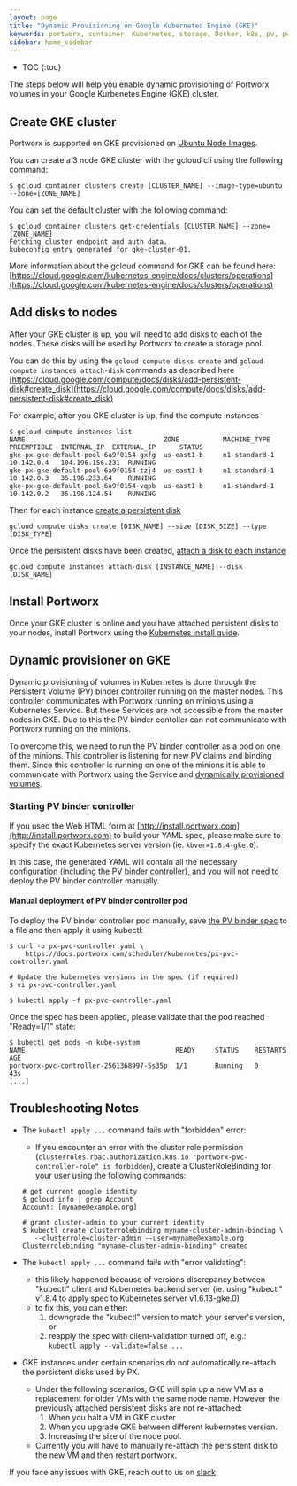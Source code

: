 ```yaml
---
layout: page
title: "Dynamic Provisioning on Google Kubernetes Engine (GKE)"
keywords: portworx, container, Kubernetes, storage, Docker, k8s, pv, persistent disk, gke, gce
sidebar: home_sidebar
---
```


* TOC
{:toc}

The steps below will help you enable dynamic provisioning of Portworx volumes in your Google Kurbenetes Engine (GKE) cluster.

## Create GKE cluster
Portworx is supported on GKE provisioned on [Ubuntu Node Images](https://cloud.google.com/kubernetes-engine/docs/node-images).

You can create a 3 node GKE cluster with the gcloud cli using the following command:
```
$ gcloud container clusters create [CLUSTER_NAME] --image-type=ubuntu --zone=[ZONE_NAME]
```

You can set the default cluster with the following command:
```
$ gcloud container clusters get-credentials [CLUSTER_NAME] --zone=[ZONE_NAME]
Fetching cluster endpoint and auth data.
kubeconfig entry generated for gke-cluster-01.
```

More information about the gcloud command for GKE can be found here: [https://cloud.google.com/kubernetes-engine/docs/clusters/operations](https://cloud.google.com/kubernetes-engine/docs/clusters/operations)

## Add disks to nodes

After your GKE cluster is up, you will need to add disks to each of the nodes. These disks will be used by Portworx to create a storage pool.

You can do this by using the `gcloud compute disks create` and `gcloud compute instances attach-disk` commands as described here [https://cloud.google.com/compute/docs/disks/add-persistent-disk#create_disk](https://cloud.google.com/compute/docs/disks/add-persistent-disk#create_disk)

For example, after you GKE cluster is up, find the compute instances
```
$ gcloud compute instances list
NAME                                   ZONE           MACHINE_TYPE   PREEMPTIBLE  INTERNAL_IP  EXTERNAL_IP      STATUS
gke-px-gke-default-pool-6a9f0154-gxfg  us-east1-b     n1-standard-1               10.142.0.4   104.196.156.231  RUNNING
gke-px-gke-default-pool-6a9f0154-tzj4  us-east1-b     n1-standard-1               10.142.0.3   35.196.233.64    RUNNING
gke-px-gke-default-pool-6a9f0154-vqpb  us-east1-b     n1-standard-1               10.142.0.2   35.196.124.54    RUNNING
```

Then for each instance [create a persistent disk](https://cloud.google.com/sdk/gcloud/reference/compute/disks/create)
```
gcloud compute disks create [DISK_NAME] --size [DISK_SIZE] --type [DISK_TYPE]
```

Once the persistent disks have been created, [attach a disk to each instance](https://cloud.google.com/sdk/gcloud/reference/compute/instances/attach-disk)
```
gcloud compute instances attach-disk [INSTANCE_NAME] --disk [DISK_NAME]
```

## Install Portworx

Once your GKE cluster is online and you have attached persistent disks to your nodes, install Portworx using the [Kubernetes install guide](/scheduler/kubernetes/install.html).

## Dynamic provisioner on GKE
Dynamic provisioning of volumes in Kubernetes is done through the Persistent Volume (PV) binder controller running on the
master nodes. This controller communicates with Portworx running on minions using a Kubernetes Service. But these Services
are not accessible from the master nodes in GKE. Due to this the PV binder contoller can not communicate with Portworx
running on the minions.

To overcome this, we need to run the PV binder controller as a pod on one of the minions. This controller is
listening for new PV claims and binding them. Since this controller is running on one of the minions it is able to
communicate with Portworx using the Service and 
[dynamically provisioned volumes](/scheduler/kubernetes/dynamic-provisioning.html).

### Starting PV binder controller
If you used the Web HTML form at [http://install.portworx.com](http://install.portworx.com) to build your YAML spec, please make sure to specify the exact Kubernetes server version (ie. `kbver=1.8.4-gke.0`).

In this case, the generated YAML will contain all the necessary configuration (including the [PV binder controller](https://docs.portworx.com/scheduler/kubernetes/px-pvc-controller.yaml)), and you will not need to deploy the PV binder controller manually.

#### Manual deployment of PV binder controller pod
To deploy the PV binder controller pod manually, save [the PV binder spec](https://docs.portworx.com/scheduler/kubernetes/px-pvc-controller.yaml) to a file and then apply it using kubectl:

```
$ curl -o px-pvc-controller.yaml \
    https://docs.portworx.com/scheduler/kubernetes/px-pvc-controller.yaml

# Update the kubernetes versions in the spec (if required)
$ vi px-pvc-controller.yaml

$ kubectl apply -f px-pvc-controller.yaml
```

Once the spec has been applied, please validate that the pod reached "Ready=1/1" state:

```
$ kubectl get pods -n kube-system
NAME                                      READY     STATUS    RESTARTS   AGE
portworx-pvc-controller-2561368997-5s35p  1/1       Running   0          43s
[...]
```

## Troubleshooting Notes

* The `kubectl apply ...` command fails with "forbidden" error:
   - If you encounter an error with the cluster role permission (```clusterroles.rbac.authorization.k8s.io "portworx-pvc-controller-role" is forbidden```), create a ClusterRoleBinding for your user using the following commands:

   ```
   # get current google identity
   $ gcloud info | grep Account
   Account: [myname@example.org]

   # grant cluster-admin to your current identity
   $ kubectl create clusterrolebinding myname-cluster-admin-binding \
      --clusterrole=cluster-admin --user=myname@example.org
   Clusterrolebinding "myname-cluster-admin-binding" created
   ```

* The `kubectl apply ...` command fails with "error validating":
   - this likely happened because of versions discrepancy between "kubectl" client and Kubernetes backend server (ie. using "kubectl" v1.8.4 to apply spec to Kubernetes server v1.6.13-gke.0)
   - to fix this, you can either:
      1. downgrade the "kubectl" version to match your server's version, or
      2. reapply the spec with client-validation turned off,  e.g.:<br/>`kubectl apply --validate=false ...`

* GKE instances under certain scenarios do not automatically re-attach the persistent disks used by PX.
   - Under the following scenarios, GKE will spin up a new VM as a replacement for older VMs with the same node name. However the previously attached persistent disks are not re-attached:
      1. When you halt a VM in GKE cluster
      2. When you upgrade GKE between different kubernetes version.
      3. Increasing the size of the node pool.
   - Currently you will have to manually re-attach the persistent disk to the new VM and then restart portworx.

If you face any issues with GKE, reach out to us on [slack](http://slack.portworx.com)
